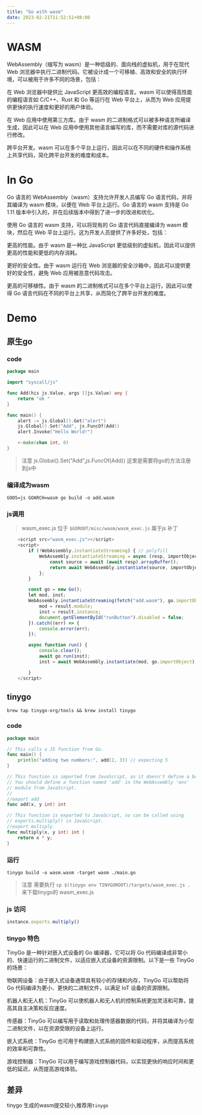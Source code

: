 ```yaml
---
title: "Go with wasm"
date: 2023-02-21T11:52:51+08:00
---
```



# WASM


WebAssembly（缩写为 wasm）是一种低级的、面向栈的虚拟机，用于在现代 Web 浏览器中执行二进制代码。它被设计成一个可移植、高效和安全的执行环境，可以被用于许多不同的场景，包括：

在 Web 浏览器中提供比 JavaScript 更高效的编程语言。wasm 可以使得高性能的编程语言如 C/C++、Rust 和 Go 等运行在 Web 平台上，从而为 Web 应用提供更快的执行速度和更好的用户体验。

在 Web 应用中使用第三方库。由于 wasm 的二进制格式可以被多种语言所编译生成，因此可以在 Web 应用中使用其他语言编写的库，而不需要对库的源代码进行修改。

跨平台开发。wasm 可以在多个平台上运行，因此可以在不同的硬件和操作系统上共享代码，简化跨平台开发的难度和成本。

# In Go 

Go 语言的 WebAssembly（wasm）支持允许开发人员编写 Go 语言代码，并将其编译为 wasm 模块，以便在 Web 平台上运行。Go 语言的 wasm 支持是 Go 1.11 版本中引入的，并在后续版本中得到了进一步的改进和优化。

使用 Go 语言的 wasm 支持，可以将现有的 Go 语言代码直接编译为 wasm 模块，然后在 Web 平台上运行。这为开发人员提供了许多好处，包括：

更高的性能。由于 wasm 是一种比 JavaScript 更低级别的虚拟机，因此可以提供更高的性能和更低的内存消耗。

更好的安全性。由于 wasm 运行在 Web 浏览器的安全沙箱中，因此可以提供更好的安全性，避免 Web 应用被恶意代码攻击。

更高的可移植性。由于 wasm 的二进制格式可以在多个平台上运行，因此可以使得 Go 语言代码在不同的平台上共享，从而简化了跨平台开发的难度。



# Demo 

## 原生go 

### code
```go
package main

import "syscall/js"

func Add(his js.Value, args []js.Value) any {
	return "ok "
}

func main() {
	alert := js.Global().Get("alert")
    js.Global().Set("Add", js.FuncOf(Add))
	alert.Invoke("Hello World!")

	<-make(chan int, 0)
}
```

> 注意  js.Global().Set("Add",js.FuncOf(Add)) 这里是需要将go的方法注册到js中

### 编译成为wasm 

`GOOS=js GOARCH=wasm go build -o add.wasm`


### js调用

> wasm_exec.js 位于 `$GOROOT/misc/wasm/wasm_exec.js` 属于js 补丁

```js 
	<script src="wasm_exec.js"></script>
	<script>
		if (!WebAssembly.instantiateStreaming) { // polyfill
			WebAssembly.instantiateStreaming = async (resp, importObject) => {
				const source = await (await resp).arrayBuffer();
				return await WebAssembly.instantiate(source, importObject);
			};
		}

		const go = new Go();
		let mod, inst;
		WebAssembly.instantiateStreaming(fetch("add.wasm"), go.importObject).then((result) => {
			mod = result.module;
			inst = result.instance;
			document.getElementById("runButton").disabled = false;
		}).catch((err) => {
			console.error(err);
		});

		async function run() {
			console.clear();
			await go.run(inst);
			inst = await WebAssembly.instantiate(mod, go.importObject); // reset instance

		}
	</script>
```




## tinygo 
`brew tap tinygo-org/tools && brew install tinygo`

### code 

```go 
package main

// This calls a JS function from Go.
func main() {
    println("adding two numbers:", add(2, 3)) // expecting 5
}

// This function is imported from JavaScript, as it doesn't define a body.
// You should define a function named 'add' in the WebAssembly 'env'
// module from JavaScript.
//
//export add
func add(x, y int) int

// This function is exported to JavaScript, so can be called using
// exports.multiply() in JavaScript.
//export multiply
func multiply(x, y int) int {
    return x * y;
}

```


### 运行
`tinygo build -o wasm.wasm -target wasm ./main.go`

> 注意 需要执行 `cp $(tinygo env TINYGOROOT)/targets/wasm_exec.js .` 来下载tinygo的 wasm_exec.js


### js 访问

```js 
instance.exports.multiply()

```



### tinygo 特色
TinyGo 是一种针对嵌入式设备的 Go 编译器，它可以将 Go 代码编译成非常小的、快速运行的二进制文件，以适应嵌入式设备的资源限制。以下是一些 TinyGo 的场景：

物联网设备：由于嵌入式设备通常具有较小的存储和内存，TinyGo 可以帮助将 Go 代码编译为更小、更快的二进制文件，以满足 IoT 设备的资源限制。

机器人和无人机：TinyGo 可以使机器人和无人机的控制系统更加灵活和可靠，提高其自主决策和反应速度。

传感器：TinyGo 可以编写用于读取和处理传感器数据的代码，并将其编译为小型二进制文件，以在资源受限的设备上运行。

嵌入式系统：TinyGo 也可用于构建嵌入式系统的固件和驱动程序，从而提高系统的效率和可靠性。

游戏控制器：TinyGo 可以用于编写游戏控制器代码，以实现更快的响应时间和更低的延迟，从而提高游戏体验。



## 差异
tinygo 生成的wasm提交较小,推荐用`tinygo`
